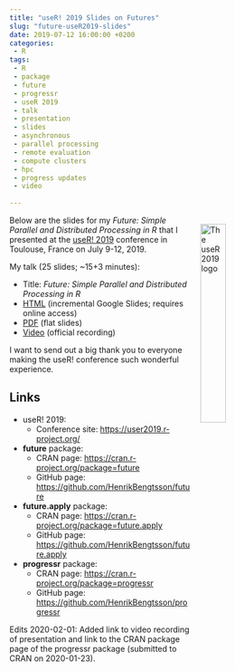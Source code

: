 ```yaml
---
title: "useR! 2019 Slides on Futures"
slug: "future-useR2019-slides"
date: 2019-07-12 16:00:00 +0200
categories:
 - R
tags:
 - R
 - package
 - future
 - progressr
 - useR 2019
 - talk
 - presentation
 - slides
 - asynchronous
 - parallel processing
 - remote evaluation
 - compute clusters
 - hpc
 - progress updates
 - video
 
---
```


 
<img src="/post/useR2019-logo_400x400.jpg" alt="The useR 2019 logo" style="width: 30%; float: right; margin: 2ex;"/>

Below are the slides for my _Future: Simple Parallel and Distributed Processing in R_ that I presented at the [useR! 2019](https://user2019.r-project.org/) conference in Toulouse, France on July 9-12, 2019.


My talk (25 slides; ~15+3 minutes):

* Title: _Future: Simple Parallel and Distributed Processing in R_
* [HTML](https://docs.google.com/presentation/d/e/2PACX-1vQDLsnzhfp03zAf-BG69mnwO6nqGyLP9Zuj5ShW0gbewY955wop6KO5bidbWxtrIydFj7lznwi1op__/pub?start=false&loop=false&delayms=60000) (incremental Google Slides; requires online access)
* [PDF](https://www.jottr.org/presentations/useR2019/BengtssonH_20190712-future-useR2019.pdf) (flat slides)
* [Video](https://www.youtube.com/watch?v=4B3wPFL_Syo&list=PL4IzsxWztPdliwImi5JLBC4BrvqxG-vcA&index=69) (official recording)

I want to send out a big thank you to everyone making the useR! conference such wonderful experience.


## Links

* useR! 2019:
  - Conference site: https://user2019.r-project.org/
* **future** package:
  - CRAN page: https://cran.r-project.org/package=future
  - GitHub page: https://github.com/HenrikBengtsson/future
* **future.apply** package:
  - CRAN page: https://cran.r-project.org/package=future.apply
  - GitHub page: https://github.com/HenrikBengtsson/future.apply
* **progressr** package:
  - CRAN page: https://cran.r-project.org/package=progressr
  - GitHub page: https://github.com/HenrikBengtsson/progressr


Edits 2020-02-01: Added link to video recording of presentation and link to the CRAN package page of the progressr package (submitted to CRAN on 2020-01-23).
